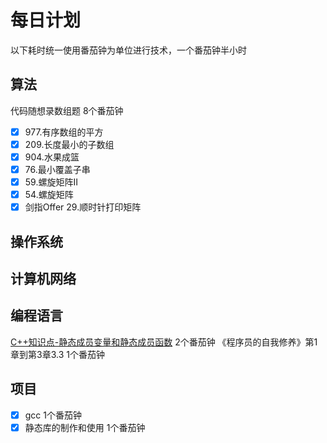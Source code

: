 # 每日计划
以下耗时统一使用番茄钟为单位进行技术，一个番茄钟半小时
## 算法
代码随想录数组题 8个番茄钟
- [x] 977.有序数组的平方
- [x] 209.长度最小的子数组
- [x] 904.水果成篮
- [x] 76.最小覆盖子串
- [x] 59.螺旋矩阵II
- [x] 54.螺旋矩阵
- [x] 剑指Offer 29.顺时针打印矩阵

## 操作系统
## 计算机网络
## 编程语言
[C++知识点-静态成员变量和静态成员函数](https://blog.csdn.net/EJoft/article/details/122926070) 2个番茄钟
《程序员的自我修养》第1章到第3章3.3 1个番茄钟
## 项目
- [x] gcc 1个番茄钟
- [x] 静态库的制作和使用 1个番茄钟